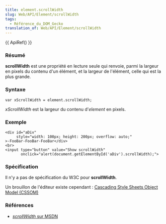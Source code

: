 ```yaml
---
title: element.scrollWidth
slug: Web/API/Element/scrollWidth
tags:
  - Référence_du_DOM_Gecko
translation_of: Web/API/Element/scrollWidth
---
```

{{ ApiRef() }}

### Résumé

**scrollWidth** est une propriété en lecture seule qui renvoie, parmi la largeur en pixels du contenu d'un élément, et la largeur de l'élément, celle qui est la plus grande.

### Syntaxe

    var xScrollWidth = element.scrollWidth;

_xScrollWidth_ est la largeur du contenu d'_element_ en pixels.

### Exemple

    <div id="aDiv"
         style="width: 100px; height: 200px; overflow: auto;"
    >-FooBar-FooBar-FooBar</div>
    <br>
    <input type="button" value="Show scrollWidth"
           onclick="alert(document.getElementById('aDiv').scrollWidth);">

### Spécification

Il n'y a pas de spécification du W3C pour **scrollWidth**.

Un brouillon de l'éditeur existe cependant&nbsp;: [Cascading Style Sheets Object Model (CSSOM)](http://dev.w3.org/cvsweb/~checkout~/csswg/cssom/Overview.src.html)

### Références

- [_scrollWidth_
  sur MSDN](http://msdn.microsoft.com/workshop/author/dhtml/reference/properties/scrollwidth.asp)
